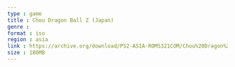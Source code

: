 ```yaml
---
type : game
title : Chou Dragon Ball Z (Japan)
genre : 
format : iso
region : asia
link : https://archive.org/download/PS2-ASIA-ROMS321COM/Chou%20Dragon%20Ball%20Z%20%28Japan%29.7z
size : 186MB
---
```


